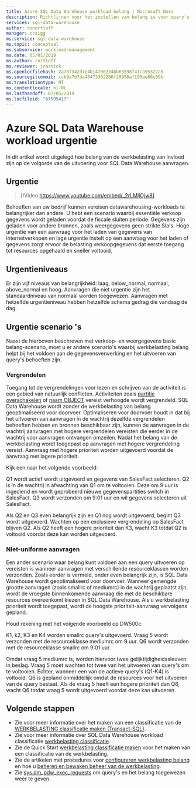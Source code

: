 ```yaml
---
title: Azure SQL Data Warehouse workload belang | Microsoft Docs
description: Richtlijnen voor het instellen van belang is voor query's in Azure SQL Data Warehouse.
services: sql-data-warehouse
author: ronortloff
manager: craigg
ms.service: sql-data-warehouse
ms.topic: conceptual
ms.subservice: workload-management
ms.date: 05/01/2019
ms.author: rortloff
ms.reviewer: jrasnick
ms.openlocfilehash: 2a78f342d7e4b14700224bb63598f41ca95322a5
ms.sourcegitcommit: ccb9a7b7da48473362266f20950af190ae88c09b
ms.translationtype: MT
ms.contentlocale: nl-NL
ms.lasthandoff: 07/05/2019
ms.locfileid: "67595417"
---
```

# <a name="azure-sql-data-warehouse-workload-importance"></a>Azure SQL Data Warehouse workload urgentie

In dit artikel wordt uitgelegd hoe belang van de werkbelasting van invloed zijn op de volgorde van de uitvoering voor SQL Data Warehouse aanvragen.

## <a name="importance"></a>Urgentie

> [!Video https://www.youtube.com/embed/_2rLMljOjw8]

Behoeften van uw bedrijf kunnen vereisen datawarehousing-workloads te belangrijker dan andere.  U hebt een scenario waarbij essentiële verkoop gegevens wordt geladen voordat de fiscale sluiten periode.  Gegevens zijn geladen voor andere bronnen, zoals weergegevens geen strikte Sla's.   Hoge urgentie van een aanvraag voor het laden van gegevens van internetverkopen en lage urgentie instelt op een aanvraag voor het laden of gegevens zorgt ervoor de belasting verkoopgegevens dat eerste toegang tot resources opgehaald en sneller voltooid.

## <a name="importance-levels"></a>Urgentieniveaus

Er zijn vijf niveaus van belangrijkheid: laag, below_normal, normaal, above_normal en hoog.  Aanvragen die niet urgentie zijn het standaardniveau van normaal worden toegewezen.  Aanvragen met hetzelfde urgentieniveau hebben hetzelfde schema gedrag die vandaag de dag.

## <a name="importance-scenarios"></a>Urgentie scenario 's

Naast de hierboven beschreven met verkoop- en weergegevens basic belang-scenario, moet u er andere scenario's waarbij werkbelasting belang helpt bij het voldoen aan de gegevensverwerking en het uitvoeren van query's behoeften zijn.

### <a name="locking"></a>Vergrendelen

Toegang tot de vergrendelingen voor lezen en schrijven van de activiteit is een gebied van natuurlijk conflicten.  Activiteiten zoals [partitie overschakelen](/azure/sql-data-warehouse/sql-data-warehouse-tables-partition) of [naam OBJECT](/sql/t-sql/statements/rename-transact-sql) vereist verhoogde wordt vergrendeld.  SQL Data Warehouse wordt zonder de werkbelasting van belang geoptimaliseerd voor doorvoer.  Optimaliseren voor doorvoer houdt in dat bij het uitvoeren van aanvragen in de wachtrij dezelfde vergrendelen behoeften hebben en bronnen beschikbaar zijn, kunnen de aanvragen in de wachtrij aanvragen met hogere vergrendelen vereisten die eerder in de wachtrij voor aanvragen ontvangen omzeilen.  Nadat het belang van de werkbelasting wordt toegepast op aanvragen met hogere vergrendeling vereist. Aanvraag met hogere prioriteit worden uitgevoerd voordat de aanvraag met lagere prioriteit.

Kijk een naar het volgende voorbeeld:

Q1 wordt actief wordt uitgevoerd en gegevens van SalesFact selecteren.
Q2 is in de wachtrij in afwachting van Q1 om te voltooien.  Deze om 9 uur is ingediend en wordt geprobeerd nieuwe gegevenspartities switch in SalesFact.
Q3 wordt verzonden om 9:01 uur en wil gegevens selecteren uit SalesFact.

Als Q2 en Q3 even belangrijk zijn en Q1 nog wordt uitgevoerd, begint Q3 wordt uitgevoerd. Wachten op een exclusieve vergrendeling op SalesFact blijven Q2.  Als Q2 heeft een hogere prioriteit dan K3, wacht K3 totdat Q2 is voltooid voordat deze kan worden uitgevoerd.

### <a name="non-uniform-requests"></a>Niet-uniforme aanvragen

Een ander scenario waar belang kunt voldoen aan een query uitvoeren op vereisten is wanneer aanvragen met verschillende resourceklassen worden verzonden.  Zoals eerder is vermeld, onder even belangrijk zijn, is SQL Data Warehouse wordt geoptimaliseerd voor doorvoer.  Wanneer gemengde grootte aanvragen (zoals smallrc of mediumrc) in de wachtrij geplaatst zijn, wordt de vroegste binnenkomende aanvraag die met de beschikbare resources overeenkomt kiezen in SQL Data Warehouse.  Als u werkbelasting prioriteit wordt toegepast, wordt de hoogste prioriteit-aanvraag vervolgens gepland.
  
Houd rekening met het volgende voorbeeld op DW500c:

K1, k2, K3 en K4 worden smallrc query's uitgevoerd.
Vraag 5 wordt verzonden met de resourceklasse mediumrc om 9 uur.
Q6 wordt verzonden met de resourceklasse smallrc om 9:01 uur.

Omdat vraag 5 mediumrc is, worden hiervoor twee gelijktijdigheidssleuven in beslag.  Vraag 5 moet wachten tot twee van het uitvoeren van query's om te voltooien.  Echter, wanneer een van de actieve query's (Q1-K4) is voltooid, Q6 is gepland onmiddellijk omdat de resources voor het uitvoeren van de query bestaat.  Als de vraag 5 heeft een hogere prioriteit dan Q6, wacht Q6 totdat vraag 5 wordt uitgevoerd voordat deze kan uitvoeren.

## <a name="next-steps"></a>Volgende stappen

- Zie voor meer informatie over het maken van een classificatie van de [WERKBELASTING classificatie maken (Transact-SQL)](https://docs.microsoft.com/sql/t-sql/statements/create-workload-classifier-transact-sql).  
- Zie voor meer informatie over SQL Data Warehouse workload classificatie [werkbelasting classificatie](sql-data-warehouse-workload-classification.md).  
- Zie de Quick Start [werkbelasting classificatie maken](quickstart-create-a-workload-classifier-tsql.md) voor het maken van een classificatie van de werkbelasting.
- Zie de artikelen met procedures voor [configureren werkbelasting belang](sql-data-warehouse-how-to-configure-workload-importance.md) en hoe u [beheren en bewaken beheer van de werkbelasting](sql-data-warehouse-how-to-manage-and-monitor-workload-importance.md).
- Zie [sys.dm_pdw_exec_requests](/sql/relational-databases/system-dynamic-management-views/sys-dm-pdw-exec-requests-transact-sql) om query's en het belang toegewezen weer te geven.
